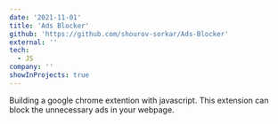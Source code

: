 ```yaml
---
date: '2021-11-01'
title: 'Ads Blocker'
github: 'https://github.com/shourov-sorkar/Ads-Blocker'
external: ''
tech:
  - JS
company: ''
showInProjects: true
---
```


Building a google chrome extention with javascript. This extension can block the unnecessary ads in your webpage.
